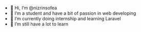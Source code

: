 - 👋 Hi, I’m @nizrinsofea
- 👀 I’m a student and have a bit of passion in web developing
- 🌱 I’m currently doing internship and learning Laravel 
- 💞️ I’m still have a lot to learn

<!---
nizrinsofea/nizrinsofea is a ✨ special ✨ repository because its `README.md` (this file) appears on your GitHub profile.
You can click the Preview link to take a look at your changes.
--->
